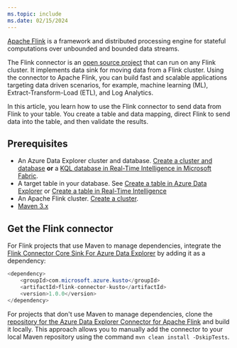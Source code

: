 ```yaml
---
ms.topic: include
ms.date: 02/15/2024
---
```


[Apache Flink](https://flink.apache.org/) is a framework and distributed processing engine for stateful computations over unbounded and bounded data streams.

The Flink connector is an [open source project](https://github.com/Azure/flink-connector-kusto/tree/main) that can run on any Flink cluster. It implements data sink for moving data from a Flink cluster. Using the connector to Apache Flink, you can build fast and scalable applications targeting data driven scenarios, for example, machine learning (ML), Extract-Transform-Load (ETL), and Log Analytics.

In this article, you learn how to use the Flink connector to send data from Flink to your table. You create a table and data mapping, direct Flink to send data into the table, and then validate the results.

## Prerequisites

* An Azure Data Explorer cluster and database. [Create a cluster and database](/azure/data-explorer/create-cluster-and-database) **or** a [KQL database in Real-Time Intelligence in Microsoft Fabric](/fabric/real-time-analytics/create-database).
* A target table in your database. See [Create a table in Azure Data Explorer](/azure/data-explorer/create-table-wizard) or [Create a table in Real-Time Intelligence](/fabric/real-time-analytics/create-empty-table)
* An Apache Flink cluster. [Create a cluster](/azure/hdinsight-aks/flink/flink-create-cluster-portal).
* [Maven 3.x](https://maven.apache.org/download.cgi)

## Get the Flink connector

For Flink projects that use Maven to manage dependencies, integrate the [Flink Connector Core Sink For Azure Data Explorer](https://mvnrepository.com/artifact/com.microsoft.azure.kusto/flink-connector-kusto) by adding it as a dependency:

```java
<dependency>
    <groupId>com.microsoft.azure.kusto</groupId>
    <artifactId>flink-connector-kusto</artifactId>
    <version>1.0.0</version>
</dependency>
```

For projects that don't use Maven to manage dependencies, clone the [repository for the Azure Data Explorer Connector for Apache Flink](https://github.com/Azure/flink-connector-kusto/tree/main) and build it locally. This approach allows you to manually add the connector to your local Maven repository using the command `mvn clean install -DskipTests`.